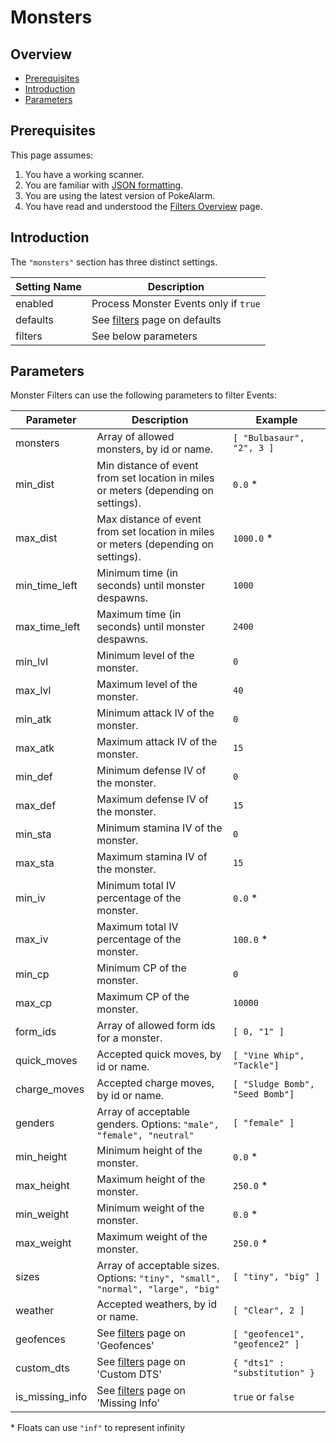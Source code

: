 # Monsters

## Overview

* [Prerequisites](#prerequisites)
* [Introduction](#introduction)
* [Parameters](#parameters)

## Prerequisites

This page assumes:

1. You have a working scanner.
2. You are familiar with
[JSON formatting](https://www.w3schools.com/js/js_json_intro.asp).
3. You are using the latest version of PokeAlarm.
4. You have read and understood the [Filters Overview](Filters-Overview) page.

## Introduction

The `"monsters"` section has three distinct settings.

| Setting Name         | Description                                               |
| -------------------- |---------------------------------------------------------- |
| enabled              | Process Monster Events only if `true`                     |
| defaults             | See [filters](Filters-Overview#defaults) page on defaults |
| filters              | See below parameters                                      |

## Parameters

Monster Filters can use the following parameters to filter Events:

| Parameter     | Description                                       | Example   |
| ------------- |-------------------------------------------------- |---------- |
| monsters      | Array of allowed monsters, by id or name.         | `[ "Bulbasaur", "2", 3 ]`|
| min_dist      | Min distance of event from set location in miles or meters (depending on settings). | `0.0` *|
| max_dist      | Max distance of event from set location in miles or meters (depending on settings). | `1000.0` *|
| min_time_left | Minimum time (in seconds) until monster despawns. | `1000`    |
| max_time_left | Maximum time (in seconds) until monster despawns. | `2400`    |
| min_lvl       | Minimum level of the monster.                     | `0`       |
| max_lvl       | Maximum level of the monster.                     | `40`      |
| min_atk       | Minimum attack IV of the monster.                 | `0`       |
| max_atk       | Maximum attack IV of the monster.                 | `15`      |
| min_def       | Minimum defense IV of the monster.                | `0`       |
| max_def       | Maximum defense IV of the monster.                | `15`      |
| min_sta       | Minimum stamina IV of the monster.                | `0`       |
| max_sta       | Maximum stamina IV of the monster.                | `15`      |
| min_iv        | Minimum total IV percentage of the monster.       | `0.0` *   |
| max_iv        | Maximum total IV percentage of the monster.       | `100.0` * |
| min_cp        | Minimum CP of the monster.                        | `0`       |
| max_cp        | Maximum CP of the monster.                        | `10000`   |
| form_ids      | Array of allowed form ids for a monster.          | `[ 0, "1" ]` |
| quick_moves   | Accepted quick moves, by id or name.              | `[ "Vine Whip", "Tackle"]` |
| charge_moves  | Accepted charge moves, by id or name.             | `[ "Sludge Bomb", "Seed Bomb"]` |
| genders       | Array of acceptable genders. Options: `"male", "female", "neutral"` | `[ "female" ]` |
| min_height    | Minimum height of the monster.                    | `0.0` *   |
| max_height    | Maximum height of the monster.                    | `250.0` * |
| min_weight    | Minimum weight of the monster.                    | `0.0` *   |
| max_weight    | Maximum weight of the monster.                    | `250.0` * |
| sizes         | Array of acceptable sizes. Options: `"tiny", "small", "normal", "large", "big"` | `[ "tiny", "big" ]` |
| weather       | Accepted weathers, by id or name.            | `[ "Clear", 2 ]` |
| geofences     | See [filters](Filters-Overview#geofence) page on 'Geofences'    | `[ "geofence1", "geofence2" ]` |
| custom_dts    | See [filters](Filters-Overview#custom-dts) page on 'Custom DTS'   | `{ "dts1" : "substitution" }` |
| is_missing_info | See [filters](Filters-Overview#missing-info) page on 'Missing Info' | `true` or `false` |

\* Floats can use `"inf"` to represent infinity
